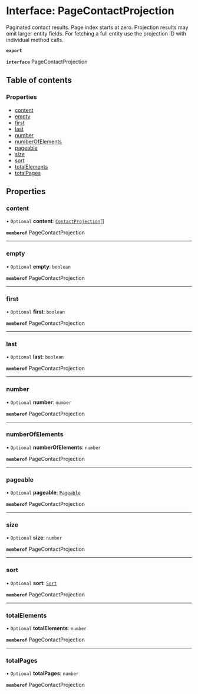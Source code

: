 # Interface: PageContactProjection

Paginated contact results. Page index starts at zero. Projection results may omit larger entity fields. For fetching a full entity use the projection ID with individual method calls.

**`export`**

**`interface`** PageContactProjection

## Table of contents

### Properties

- [content](PageContactProjection.md#content)
- [empty](PageContactProjection.md#empty)
- [first](PageContactProjection.md#first)
- [last](PageContactProjection.md#last)
- [number](PageContactProjection.md#number)
- [numberOfElements](PageContactProjection.md#numberofelements)
- [pageable](PageContactProjection.md#pageable)
- [size](PageContactProjection.md#size)
- [sort](PageContactProjection.md#sort)
- [totalElements](PageContactProjection.md#totalelements)
- [totalPages](PageContactProjection.md#totalpages)

## Properties

### content

• `Optional` **content**: [`ContactProjection`](ContactProjection.md)[]

**`memberof`** PageContactProjection

___

### empty

• `Optional` **empty**: `boolean`

**`memberof`** PageContactProjection

___

### first

• `Optional` **first**: `boolean`

**`memberof`** PageContactProjection

___

### last

• `Optional` **last**: `boolean`

**`memberof`** PageContactProjection

___

### number

• `Optional` **number**: `number`

**`memberof`** PageContactProjection

___

### numberOfElements

• `Optional` **numberOfElements**: `number`

**`memberof`** PageContactProjection

___

### pageable

• `Optional` **pageable**: [`Pageable`](Pageable.md)

**`memberof`** PageContactProjection

___

### size

• `Optional` **size**: `number`

**`memberof`** PageContactProjection

___

### sort

• `Optional` **sort**: [`Sort`](Sort.md)

**`memberof`** PageContactProjection

___

### totalElements

• `Optional` **totalElements**: `number`

**`memberof`** PageContactProjection

___

### totalPages

• `Optional` **totalPages**: `number`

**`memberof`** PageContactProjection
